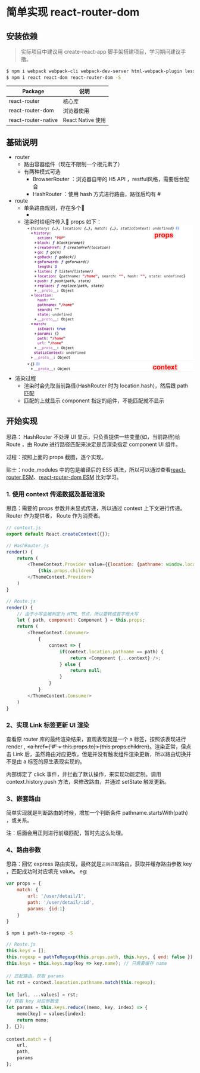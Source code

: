 # 简单实现 react-router-dom 

## 安装依赖

> 实际项目中建议用 create-react-app 脚手架搭建项目，学习期间建议手撸。

```bash
$ npm i webpack webpack-cli webpack-dev-server html-webpack-plugin less less-loader css-loader style-loader babel-loader @babel/core @babel/preset-env @babel/preset-react -D
$ npm i react react-dom react-router-dom -S
```

Package | 说明
-- | --
react-router | 核心库
react-router-dom | 浏览器使用
react-router-native | React Native 使用

## 基础说明

- router 
    - 路由容器组件（现在不限制一个根元素了）
    - 有两种模式可选
        - BrowserRouter ：浏览器自带的 H5 API ，restful风格，需要后台配合
        - HashRouter ：使用 hash 方式进行路由，路径后均有 # 
- route 
    - 单条路由规则，存在多个
        - <Route path="/" component={Home}>
    - 渲染时给组件传入 props 如下：
        <img src="./images/react-router-props.png">
- 渲染过程
    - 渲染时会先取当前路径(HashRouter 时为 location.hash)，然后跟 path 匹配
    - 匹配的上就显示 component 指定的组件，不能匹配就不显示

## 开始实现

思路： HashRouter 不处理 UI 显示，只负责提供一些变量(如，当前路径)给 Route ，由 Route 进行路径匹配来决定是否渲染指定 component UI 组件。

过程：按照上面的 props 截图，逐个实现。

贴士：node_modules 中的包是编译后的 ES5 语法，所以可以通过查看[react-router ESM](https://github.com/ReactTraining/react-router/tree/master/packages/react-router/modules)、[react-router-dom ESM](https://github.com/ReactTraining/react-router/tree/master/packages/react-router-dom/modules) 比对学习。

### 1. 使用 context 传递数据及基础渲染

思路：需要的 props 参数并未显式传递，所以通过 context 上下文进行传递。 Router 作为提供者， Route 作为消费者。

```javascript
// context.js
export default React.createContext({});
```

```javascript
// HashRouter.js
render() {
    return (
        <ThemeContext.Provider value={{location: {pathname: window.location.hash.slice(1)}}}>
            {this.props.children}
        </ThemeContext.Provider>
    )
}
```

```javascript
// Route.js
render() {
    // 由于小写会被判定为 HTML 节点，所以要转成首字母大写
    let { path, component: Component } = this.props;
    return (
        <ThemeContext.Consumer>
            {
                context => {
                    if(context.location.pathname == path) {
                        return <Component {...context} />;
                    } else {
                        return null;
                    }
                }
            }
        </ThemeContext.Consumer>
    )
}
```

### 2、实现 Link 标签更新 UI 渲染

查看原 router 库的最终渲染结果，直观表现就是一个 a 标签，按照该表现进行 render , ~~<a href={'#' + this.props.to}>{this.props.children}</a>~~。渲染正常，但点击 Link 后，虽然路由对应更改，但是并没有触发组件渲染更新，所以路由切换并不是由 a 标签的原生表现实现的。

内部绑定了 click 事件，并拦截了默认操作，来实现功能定制。调用 context.history.push 方法，来修改路由，并通过 setState 触发更新。

### 3、嵌套路由

简单实现就是判断路由的时候，增加一个判断条件 pathname.startsWith(path) ，或关系。

注：后面会用正则进行前缀匹配，暂时先这么处理。

### 4、路由参数

思路：回忆 express 路由实现，最终就是`正则匹配`路由，获取并缓存路由参数 key ，匹配成功时对应填充 value。
eg:
```javascript
var props = {
    match: {
        url: '/user/detail/1',
        path: '/user/detail/:id',
        params: {id:1}
    }
}
```

```bash
$ npm i path-to-regexp -S
```

```javascript
// Route.js
this.keys = [];
this.regexp = pathToRegexp(this.props.path, this.keys, { end: false }); // 只匹配前缀
this.keys = this.keys.map(key => key.name); // 只需要缓存 name

// 匹配路由，获取 params 
let rst = context.loacation.pathname.match(this.regexp);

let [url, ...values] = rst;
// 获取 key 对应参数值
let params = this.keys.reduce((memo, key, index) => {
    memo[key] = values[index];
    return memo;
}, {});

context.match = {
    url,
    path,
    params
};
```